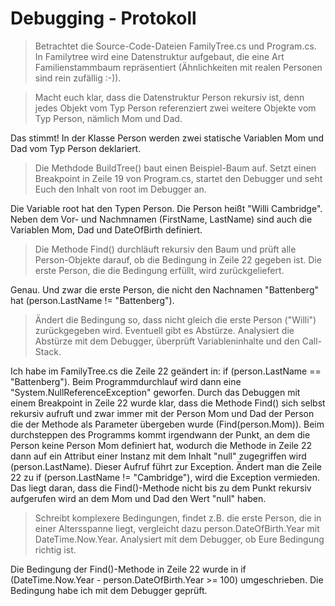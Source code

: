 # Debugging - Protokoll

>Betrachtet die Source-Code-Dateien FamilyTree.cs und Program.cs. In Familytree wird eine Datenstruktur aufgebaut, die eine Art Familienstammbaum repräsentiert (Ähnlichkeiten mit realen Personen sind rein zufällig :-)).

>Macht euch klar, dass die Datenstruktur Person rekursiv ist, denn jedes Objekt vom Typ Person referenziert zwei weitere Objekte vom Typ Person, nämlich Mom und Dad.

Das stimmt! In der Klasse Person werden zwei statische Variablen Mom und Dad vom Typ Person deklariert.

>Die Methdode BuildTree() baut einen Beispiel-Baum auf. Setzt einen Breakpoint in Zeile 19 von Program.cs, startet den Debugger und seht Euch den Inhalt von root im Debugger an.

Die Variable root hat den Typen Person. Die Person heißt "Willi Cambridge". Neben dem Vor- und Nachmnamen (FirstName, LastName) sind auch die Variablen Mom, Dad und DateOfBirth definiert.

>Die Methode Find() durchläuft rekursiv den Baum und prüft alle Person-Objekte darauf, ob die Bedingung in Zeile 22 gegeben ist. Die erste Person, die die Bedingung erfüllt, wird zurückgeliefert.

Genau. Und zwar die erste Person, die nicht den Nachnamen "Battenberg" hat (person.LastName != "Battenberg").

>Ändert die Bedingung so, dass nicht gleich die erste Person ("Willi") zurückgegeben wird. Eventuell gibt es Abstürze. Analysiert die Abstürze mit dem Debugger, überprüft Variableninhalte und den Call-Stack.

Ich habe im FamilyTree.cs die Zeile 22 geändert in: if (person.LastName == "Battenberg"). Beim Programmdurchlauf wird dann eine "System.NullReferenceException" geworfen. Durch das Debuggen mit einem Breakpoint in Zeile 22 wurde klar, dass die Methode Find() sich selbst rekursiv aufruft und zwar immer mit der Person Mom und Dad der Person die der Methode als Parameter übergeben wurde (Find(person.Mom)). Beim durchsteppen des Programms kommt irgendwann der Punkt, an dem die Person keine Person Mom definiert hat, wodurch die Methode in Zeile 22 dann auf ein Attribut einer Instanz mit dem Inhalt "null" zugegriffen wird (person.LastName). Dieser Aufruf führt zur Exception. Ändert man die Zeile 22 zu if (person.LastName != "Cambridge"), wird die Exception vermieden. Das liegt daran, dass die Find()-Methode nicht bis zu dem Punkt rekursiv aufgerufen wird an dem Mom und Dad den Wert "null" haben.

>Schreibt komplexere Bedingungen, findet z.B. die erste Person, die in einer Altersspanne liegt, vergleicht dazu person.DateOfBirth.Year mit DateTime.Now.Year. Analysiert mit dem Debugger, ob Eure Bedingung richtig ist.

Die Bedingung der Find()-Methode in Zeile 22 wurde in if (DateTime.Now.Year - person.DateOfBirth.Year >= 100) umgeschrieben. Die Bedingung habe ich mit dem Debugger geprüft.